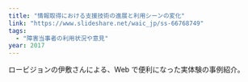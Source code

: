 ```yaml
---
title: "情報取得における支援技術の進展と利用シーンの変化"
link: "https://www.slideshare.net/waic_jp/ss-66768749"
tags:
  - "障害当事者の利用状況や意見"
year: 2017
---
```


ロービジョンの伊敷さんによる、Web で便利になった実体験の事例紹介。
